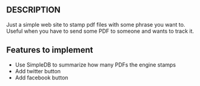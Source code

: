 ## DESCRIPTION

Just a simple web site to stamp pdf files with some phrase you want to.
Useful when you have to send some PDF to someone and wants to track it.

## Features to implement

* Use SimpleDB to summarize how many PDFs the engine stamps
* Add twitter button
* Add facebook button